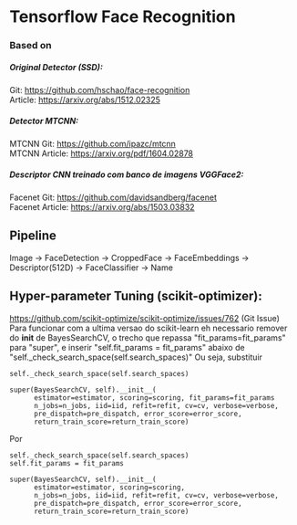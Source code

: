 # Tensorflow Face Recognition

### Based on

##### Original Detector (SSD):
Git: https://github.com/hschao/face-recognition<br>
Article: https://arxiv.org/abs/1512.02325

##### Detector MTCNN:
MTCNN Git: https://github.com/ipazc/mtcnn<br>
MTCNN Article: https://arxiv.org/pdf/1604.02878

##### Descriptor CNN treinado com banco de imagens VGGFace2: 
Facenet Git: https://github.com/davidsandberg/facenet<br>
Facenet Article: https://arxiv.org/abs/1503.03832

## Pipeline
Image -> FaceDetection -> CroppedFace -> FaceEmbeddings -> Descriptor(512D) -> FaceClassifier -> Name

## Hyper-parameter Tuning (scikit-optimizer):
https://github.com/scikit-optimize/scikit-optimize/issues/762 (Git Issue)<br>
Para funcionar com a ultima versao do scikit-learn eh necessario remover do __init__ de BayesSearchCV, o trecho que repassa "fit_params=fit_params" para "super", e inserir "self.fit_params = fit_params" abaixo de "self._check_search_space(self.search_spaces)"
Ou seja, substituir

    self._check_search_space(self.search_spaces)
    
    super(BayesSearchCV, self).__init__(
          estimator=estimator, scoring=scoring, fit_params=fit_params
          n_jobs=n_jobs, iid=iid, refit=refit, cv=cv, verbose=verbose,
          pre_dispatch=pre_dispatch, error_score=error_score,
          return_train_score=return_train_score)

Por

    self._check_search_space(self.search_spaces)
    self.fit_params = fit_params
    
    super(BayesSearchCV, self).__init__(
          estimator=estimator, scoring=scoring,
          n_jobs=n_jobs, iid=iid, refit=refit, cv=cv, verbose=verbose,
          pre_dispatch=pre_dispatch, error_score=error_score,
          return_train_score=return_train_score)
